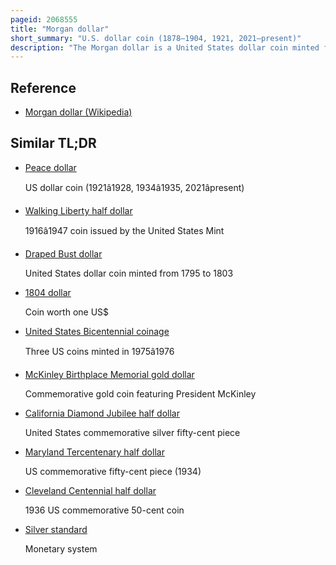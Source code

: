 ```yaml
---
pageid: 2068555
title: "Morgan dollar"
short_summary: "U.S. dollar coin (1878–1904, 1921, 2021–present)"
description: "The Morgan dollar is a United States dollar coin minted from 1878 to 1904, in 1921, and beginning again in 2021 as a collectible. It was the first Standard Silver Dollar minted since the Passage of the 1873 Coinage Act which ended the free Coining of Silver and the Production of the previous Design the sated Liberty Dollar. It contained 412. 5 Troy Grains of 90 % Pure Silver. The Coin is named after the Artist united States mint assistant Engraver George T. Morgan. The Obverse depicts a profile Portrait of Liberty modeled by anna willess Williams while the Reverse depicts an Eagle with Wings outstretched. The Mint Mark, if present, appears on the Reverse above between D and O in 'dollar'."
---
```


## Reference

- [Morgan dollar (Wikipedia)](https://en.wikipedia.org/?curid=2068555)

## Similar TL;DR

- [Peace dollar](/tldr/en/peace-dollar)

  US dollar coin (1921â1928, 1934â1935, 2021âpresent)

- [Walking Liberty half dollar](/tldr/en/walking-liberty-half-dollar)

  1916â1947 coin issued by the United States Mint

- [Draped Bust dollar](/tldr/en/draped-bust-dollar)

  United States dollar coin minted from 1795 to 1803

- [1804 dollar](/tldr/en/1804-dollar)

  Coin worth one US$

- [United States Bicentennial coinage](/tldr/en/united-states-bicentennial-coinage)

  Three US coins minted in 1975â1976

- [McKinley Birthplace Memorial gold dollar](/tldr/en/mckinley-birthplace-memorial-gold-dollar)

  Commemorative gold coin featuring President McKinley

- [California Diamond Jubilee half dollar](/tldr/en/california-diamond-jubilee-half-dollar)

  United States commemorative silver fifty-cent piece

- [Maryland Tercentenary half dollar](/tldr/en/maryland-tercentenary-half-dollar)

  US commemorative fifty-cent piece (1934)

- [Cleveland Centennial half dollar](/tldr/en/cleveland-centennial-half-dollar)

  1936 US commemorative 50-cent coin

- [Silver standard](/tldr/en/silver-standard)

  Monetary system
